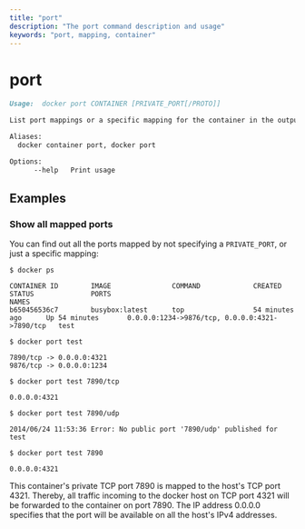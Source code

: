```yaml
---
title: "port"
description: "The port command description and usage"
keywords: "port, mapping, container"
---
```


# port

```markdown
Usage:  docker port CONTAINER [PRIVATE_PORT[/PROTO]]

List port mappings or a specific mapping for the container in the output format: PRIVATE_PORT/PROTO -> HOST_ADDRESS:HOST_PORT

Aliases:
  docker container port, docker port

Options:
      --help   Print usage
```

## Examples

### Show all mapped ports

You can find out all the ports mapped by not specifying a `PRIVATE_PORT`, or
just a specific mapping:

```console
$ docker ps

CONTAINER ID        IMAGE               COMMAND             CREATED             STATUS              PORTS                                            NAMES
b650456536c7        busybox:latest      top                 54 minutes ago      Up 54 minutes       0.0.0.0:1234->9876/tcp, 0.0.0.0:4321->7890/tcp   test

$ docker port test

7890/tcp -> 0.0.0.0:4321
9876/tcp -> 0.0.0.0:1234

$ docker port test 7890/tcp

0.0.0.0:4321

$ docker port test 7890/udp

2014/06/24 11:53:36 Error: No public port '7890/udp' published for test

$ docker port test 7890

0.0.0.0:4321
```

This container's private TCP port 7890 is mapped to the host's TCP port 4321. Thereby, all traffic incoming to the docker host on TCP port 4321 will be forwarded to the container on port 7890. The IP address 0.0.0.0 specifies that the port will be available on all the host's IPv4 addresses.
